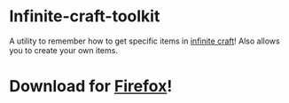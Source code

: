 # Infinite-craft-toolkit
A utility to remember how to get specific items in [infinite craft](https://neal.fun/infinite-craft/)!
Also allows you to create your own items.

# Download for [Firefox](https://addons.mozilla.org/addon/infinite-craft-memorizer/)!